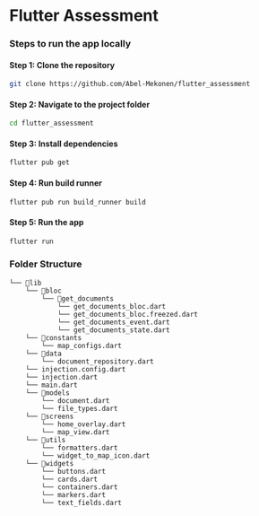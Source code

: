 # Flutter Assessment
### Steps to run the app locally
#### Step 1: Clone the repository
``` bash
git clone https://github.com/Abel-Mekonen/flutter_assessment
```
#### Step 2: Navigate to the project folder
``` bash
cd flutter_assessment
```

#### Step 3: Install dependencies
``` bash
flutter pub get
```

#### Step 4: Run build runner
``` bash
flutter pub run build_runner build
```

#### Step 5: Run the app
``` bash
flutter run
```


### Folder Structure
```
└── 📁lib
    └── 📁bloc
        └── 📁get_documents
            └── get_documents_bloc.dart
            └── get_documents_bloc.freezed.dart
            └── get_documents_event.dart
            └── get_documents_state.dart
    └── 📁constants
        └── map_configs.dart
    └── 📁data
        └── document_repository.dart
    └── injection.config.dart
    └── injection.dart
    └── main.dart
    └── 📁models
        └── document.dart
        └── file_types.dart
    └── 📁screens
        └── home_overlay.dart
        └── map_view.dart
    └── 📁utils
        └── formatters.dart
        └── widget_to_map_icon.dart
    └── 📁widgets
        └── buttons.dart
        └── cards.dart
        └── containers.dart
        └── markers.dart
        └── text_fields.dart
```
